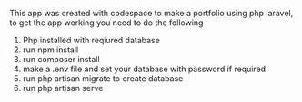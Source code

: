 This app was created with codespace to make a portfolio using php laravel, to get the app working you need to do the following

1. Php installed with reqiured database
2. run npm install
3. run composer install
4. make a .env file and set your database with password if required
5. run php artisan migrate to create database
6. run php artisan serve

